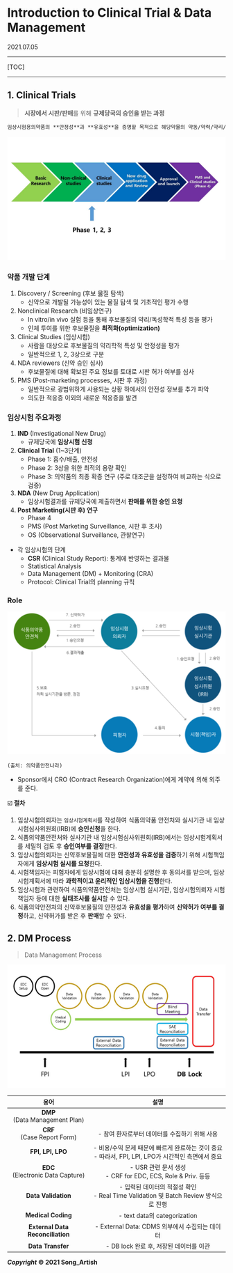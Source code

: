 # Introduction to Clinical Trial & Data Management

2021.07.05

---

[TOC]

---



## 1. Clinical Trials

> **시장에서 시판/판매**를 위해 **규제당국의 승인을 받는 과정**

```markdown
임상시험용의약품의 **안정성**과 **유효성**을 증명할 목적으로 해당약물의 약동/약력/약리/임상적 효과를 확인하고 **이상반응을 조사**하기 위하여 사람을 대상으로 실시하는 시험 또는 연구 `(출처: 의약품안전나라)`
```

![Drug Development Process](img/Drug_Dev_Process.jpg)

### 약품 개발 단계

1. Discovery / Screening (후보 뭃질 탐색)
   - 신약으로 개발될 가능성이 있는 물질 탐색 및 기초적인 평가 수행
2. Nonclinical Research (비임상연구)
   - In vitro/in vivo 실험 등을 통해 후보물질의 약리/독성학적 특성 등을 평가
   - 인체 투여를 위한 후보물질을 **최적화(optimization)**
3. Clinical Studies (임상시험)
   - 사람을 대상으로 후보물질의 약리학적 특성 및 안정성을 평가
   - 일반적으로 1, 2, 3상으로 구분
4. NDA reviewers (신약 승인 심사)
   - 후보물질에 대해 확보된 주요 정보를 토대로 시판 허가 여부를 심사
5. PMS (Post-marketing processes, 시판 후 과정)
   - 일반적으로 광범위하게 사용되는 상황 하에서의 안전성 정보를 추가 파악
   - 의도한 적응증 이외의 새로운 적응증을 발견

### 임상시험 주요과정

1. **IND** (Investigational New Drug)
   - 규제당국에 **임상시험 신청**
2. **Clinical Trial** (1~3단계)
   - Phase 1: 흡수/배출, 안전성
   - Phase 2: 3상을 위한 최적의 용량 확인
   - Phase 3: 의약품의 최종 확증 연구 (주로 대조군을 설정하여 비교하는 식으로 검증)
3. **NDA** (New Drug Application)
   - 임상시험결과를 규제당국에 제출하면서 **판매를 위한 승인 요청**
4. **Post Marketing(시판 후) 연구**
   - Phase 4
   - PMS (Post Marketing  Surveillance, 시판 후 조사)
   - OS (Observational  Surveillance, 관찰연구)

- 각 임상시험의 단계
  - **CSR** (Clinical Study Report): 통계에 반영하는 결과물
  - Statistical Analysis
  - Data Management (DM) + Monitoring (CRA)
  - Protocol: Clinical Trial의 planning 규칙



### Role

![임상시험승인절차](img\CT_approval_procedure.png)

`(출처: 의약품안전나라)`

- Sponsor에서 CRO (Contract Research Organization)에게 계약에 의해 외주를 준다.

:ballot_box_with_check: **절차**

1. 임상시험의뢰자는 `임상시험계획서`를 작성하여 식품의약품 안전처와 실시기관 내 임상시험심사위원회(IRB)에 **승인신청**을 한다.
2. 식품의약품안전처와 실사기관 내 임상시험심사위원회(IRB)에서는 임상시험계획서를 세밀히 검토 후 **승인여부를 결정**한다.
3. 임상시험의뢰자는 신약후보물질에 대한 **안전성과 유효성을 검증**하기 위해 시험책임자에게 **임상시험 실시를 요청**한다.
4. 시험책임자는 피험자에게 임상시험에 대해 충분히 설명한 후 동의서를 받으며, 임상시험계획서에 따라 **과학적이고 윤리적인 임상시험을 진행**한다.
5. 임상시험과 관련하여 식품의약품안전처는 임상시험 실시기관, 임상시험의뢰자 시험책임자 등에 대한 **실태조사를 실시**할 수 있다.
6. 식품의약안전처의 신약후보물질의 안전성과 **유효성을 평가**하여 **신약허가 여부를 결정**하고, 신약허가를 받은 후 **판매**할 수 있다.



## 2. DM Process

> Data Management Process

![DM Process](img/DMP.jpg)

|                  용어                  |                             설명                             |
| :------------------------------------: | :----------------------------------------------------------: |
|  **DMP**<br />(Data Management Plan)   |                                                              |
|    **CRF**<br />(Case Report Form)     |        - 참여 환자로부터 데이터를 수집하기 위해 사용         |
|           **FPI, LPI, LPO**            | - 비용/수익 문제 때문에 빠르게 완료하는 것이 중요<br />- 따라서, FPI, LPI, LPO가 시간적인 측면에서 중요 |
| **EDC**<br />(Electronic Data Capture) | - USR 관련 문서 생성<br />- CRF for EDC, ECS, Role & Priv. 등등 |
|          **Data Validation**           | - 입력된 데이터의 적절성 확인<br />- Real Time Validation 및 Batch Review 방식으로 진행 |
|           **Medical Coding**           |                 - text data의 categorization                 |
|    **External Data Reconciliation**    |        - External Data: CDMS 외부에서 수집되는 데이터        |
|           **Data Transfer**            |           - DB lock 완료 후, 저장된 데이터를 이관            |



***Copyright* © 2021 Song_Artish**